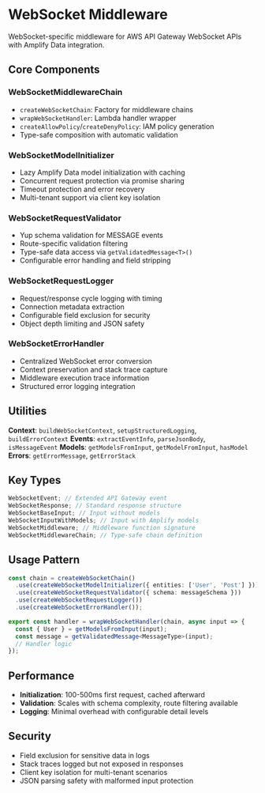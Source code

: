 # WebSocket Middleware

WebSocket-specific middleware for AWS API Gateway WebSocket APIs with Amplify Data integration.

## Core Components

### WebSocketMiddlewareChain

- `createWebSocketChain`: Factory for middleware chains
- `wrapWebSocketHandler`: Lambda handler wrapper
- `createAllowPolicy`/`createDenyPolicy`: IAM policy generation
- Type-safe composition with automatic validation

### WebSocketModelInitializer

- Lazy Amplify Data model initialization with caching
- Concurrent request protection via promise sharing
- Timeout protection and error recovery
- Multi-tenant support via client key isolation

### WebSocketRequestValidator

- Yup schema validation for MESSAGE events
- Route-specific validation filtering
- Type-safe data access via `getValidatedMessage<T>()`
- Configurable error handling and field stripping

### WebSocketRequestLogger

- Request/response cycle logging with timing
- Connection metadata extraction
- Configurable field exclusion for security
- Object depth limiting and JSON safety

### WebSocketErrorHandler

- Centralized WebSocket error conversion
- Context preservation and stack trace capture
- Middleware execution trace information
- Structured error logging integration

## Utilities

**Context**: `buildWebSocketContext`, `setupStructuredLogging`, `buildErrorContext`
**Events**: `extractEventInfo`, `parseJsonBody`, `isMessageEvent`
**Models**: `getModelsFromInput`, `getModelFromInput`, `hasModel`
**Errors**: `getErrorMessage`, `getErrorStack`

## Key Types

```typescript
WebSocketEvent; // Extended API Gateway event
WebSocketResponse; // Standard response structure
WebSocketBaseInput; // Input without models
WebSocketInputWithModels; // Input with Amplify models
WebSocketMiddleware; // Middleware function signature
WebSocketMiddlewareChain; // Type-safe chain definition
```

## Usage Pattern

```typescript
const chain = createWebSocketChain()
  .use(createWebSocketModelInitializer({ entities: ['User', 'Post'] }))
  .use(createWebSocketRequestValidator({ schema: messageSchema }))
  .use(createWebSocketRequestLogger())
  .use(createWebSocketErrorHandler());

export const handler = wrapWebSocketHandler(chain, async input => {
  const { User } = getModelsFromInput(input);
  const message = getValidatedMessage<MessageType>(input);
  // Handler logic
});
```

## Performance

- **Initialization**: 100-500ms first request, cached afterward
- **Validation**: Scales with schema complexity, route filtering available
- **Logging**: Minimal overhead with configurable detail levels

## Security

- Field exclusion for sensitive data in logs
- Stack traces logged but not exposed in responses
- Client key isolation for multi-tenant scenarios
- JSON parsing safety with malformed input protection
